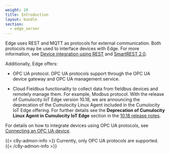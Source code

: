 ```yaml
---
weight: 10
title: Introduction
layout: bundle
section:
  - edge_server
---
```


Edge uses REST and MQTT as protocols for external communication. Both protocols may be used to interface devices with Edge. For more information, see [Device integration using REST](/device-integration/device-integration-rest/) and [SmartREST 2.0](/smartrest/smartrest-two/).

Additionally, Edge offers:

* OPC UA protocol. OPC UA protocols support through the OPC UA device gateway and OPC UA management service.

* Cloud Fieldbus functionality to collect data from fieldbus devices and remotely manage them. For example, Modbus protocol. With the release of Cumulocity IoT Edge version 10.18, we are announcing the deprecation of the Cumulocity Linux Agent included in the Cumulocity IoT Edge offering. For further details see the **Deprecation of Cumulocity Linux Agent in Cumulocity IoT Edge** section in the [10.18 release notes](https://cumulocity.com/releasenotes/release-10-18-0/edge-10-18-0/).

For details on how to integrate devices using OPC UA protocols, see [Connecting an OPC UA device](/edge-kubernetes/k8-connecting-devices-to-edge/#connecting-opcua-device).

{{< c8y-admon-info >}}
Currently, only OPC UA protocols are supported.
{{< /c8y-admon-info >}}
